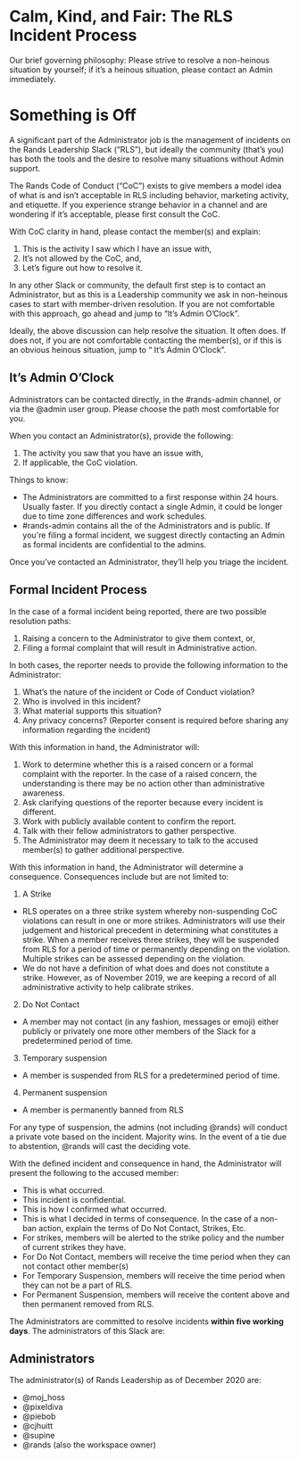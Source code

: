 # Calm, Kind, and Fair: The RLS Incident Process

Our brief governing philosophy: Please strive to resolve a non-heinous situation by yourself; if it’s a heinous situation, please contact an Admin immediately.

# Something is Off

A significant part of the Administrator job is the management of incidents on the Rands Leadership Slack (“RLS”), but ideally the community (that’s you) has both the tools and the desire to resolve many situations without Admin support. 

The Rands Code of Conduct (“CoC”) exists to give members a model idea of what is and isn’t acceptable in RLS including behavior, marketing activity, and etiquette. If you experience strange behavior in a channel and are wondering if it’s acceptable, please first consult the CoC.

With CoC clarity in hand, please contact the member(s) and explain:

1. This is the activity I saw which I have an issue with,
2. It’s not allowed by the CoC, and,
3. Let’s figure out how to resolve it. 

In any other Slack or community, the default first step is to contact an Administrator, but as this is a Leadership community we ask in non-heinous cases to start with member-driven resolution. If you are not comfortable with this approach, go ahead and jump to “It’s Admin O’Clock”.

Ideally, the above discussion can help resolve the situation. It often does. If does not, if you are not comfortable contacting the member(s), or if this is an obvious heinous situation, jump to “ It’s Admin O’Clock”.

## It’s Admin O’Clock

Administrators can be contacted directly, in the #rands-admin channel, or via the @admin user group. Please choose the path most comfortable for you. 

When you contact an Administrator(s), provide the following:

1. The activity you saw that you have an issue with,
2. If applicable, the CoC violation.

Things to know:

* The Administrators are committed to a first response  within 24 hours. Usually faster. If you directly contact a single Admin, it could be longer due to time zone differences and work schedules. 
* #rands-admin contains all the of the Administrators and is public. If you're filing a formal incident, we suggest directly contacting an Admin as formal incidents are confidential to the admins.

Once you’ve contacted an Administrator, they’ll help you triage the incident. 

## Formal Incident Process

In the case of a formal incident being reported, there are two possible resolution paths:

1. Raising a concern to the Administrator to give them context, or,
2. Filing a formal complaint that will result in Administrative action.

In both cases, the reporter needs to provide the following information to the Administrator:

1. What’s the nature of the incident or Code of Conduct violation?
2. Who is involved in this incident?
3. What material supports this situation?
4. Any privacy concerns? (Reporter consent is required before sharing any information regarding the incident)

With this information in hand, the Administrator will: 

1. Work to determine whether this is a raised concern or a formal complaint with the reporter. In the case of a raised concern, the understanding is there may be no action other than administrative awareness.
2. Ask clarifying questions of the reporter because every incident is different.
3. Work with publicly available content to confirm the report.
4. Talk with their fellow administrators to gather perspective.
5. The Administrator may deem it necessary to talk to the accused member(s) to gather additional perspective. 

With this information in hand, the Administrator will determine a consequence. Consequences include but are not limited to:

1. A Strike
 * RLS operates on a three strike system whereby non-suspending CoC violations can result in one or more strikes. Administrators will use their judgement and historical precedent in determining what constitutes a strike. When a member receives three strikes, they will be suspended from RLS for a period of time or permanently depending on the violation. Multiple strikes can be assessed depending on the violation. 
 * We do not have a definition of what does and does not constitute a strike. However, as of November 2019, we are keeping a record of all administrative activity to help calibrate strikes. 
2. Do Not Contact
 * A member may not contact (in any fashion, messages or emoji) either publicly or privately one more other members of the Slack for a predetermined period of time. 
3. Temporary suspension
 * A member is suspended from RLS for a predetermined period of time.
4. Permanent suspension
 * A member is permanently banned from RLS

For any type of suspension, the admins (not including @rands) will conduct a private vote based on the incident. Majority wins. In the event of a tie due to abstention, @rands will cast the deciding vote. 

With the defined incident and consequence in hand, the Administrator will present the following to the accused member: 

* This is what occurred.
* This incident is confidential. 
* This is how I confirmed what occurred.
* This is what I decided in terms of consequence. In the case of a non-ban action, explain the terms of Do Not Contact, Strikes, Etc. 
 * For strikes, members will be alerted to the strike policy and the number of current strikes they have.
 * For Do Not Contact, members will receive the time period when they can not contact other member(s)
 * For Temporary Suspension, members will receive the time period when they can not be a part of RLS.
 * For Permanent Suspension, members will receive the content above and then permanent removed from RLS.

The Administrators are committed to resolve incidents **within five working days**. The administrators of this Slack are: 

## Administrators

The administrator(s) of Rands Leadership as of December 2020 are: 

* @moj_hoss
* @pixeldiva
* @piebob
* @cjhuitt
* @supine
* @rands (also the workspace owner)
